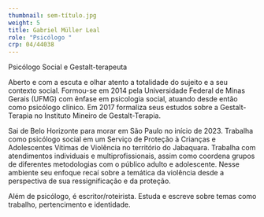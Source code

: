 ```yaml
---
thumbnail: sem-título.jpg
weight: 5
title: Gabriel Müller Leal
role: "Psicólogo "
crp: 04/44038
---
```

Psicólogo Social e Gestalt-terapeuta

Aberto e com a escuta e olhar atento a totalidade do sujeito e a seu contexto social. Formou-se em 2014 pela Universidade Federal de Minas Gerais (UFMG) com ênfase em psicologia social, atuando desde então como psicólogo clínico. Em 2017 formaliza seus estudos sobre a Gestalt-Terapia no Instituto Mineiro de Gestalt-Terapia. 

Sai de Belo Horizonte para morar em São Paulo no início de 2023. Trabalha como psicólogo social em um Serviço de Proteção à Crianças e Adolescentes Vítimas de Violência no território do Jabaquara. Trabalha com atendimentos individuais e multiprofissionais, assim como coordena grupos de diferentes metodologias com o público adulto e adolescente. Nesse ambiente seu enfoque recaí sobre a temática da violência desde a perspectiva de sua ressignificação e da proteção.

Além de psicólogo, é escritor/roteirista. Estuda e escreve sobre temas como trabalho, pertencimento e identidade.